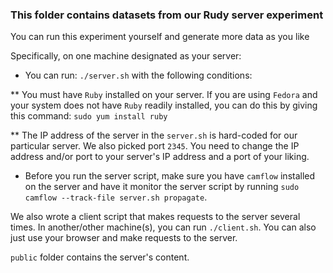 ### This folder contains datasets from our Rudy server experiment

You can run this experiment yourself and generate more data as you like

Specifically, on one machine designated as your server:

* You can run: `./server.sh` with the following conditions:

** You must have `Ruby` installed on your server. If you are using `Fedora` and your system does not have `Ruby` readily installed, you can do this by giving this command: `sudo yum install ruby`

** The IP address of the server in the `server.sh` is hard-coded for our particular server. We also picked port `2345`. You need to change the IP address and/or port to your server's IP address and a port of your liking.

* Before you run the server script, make sure you have `camflow` installed on the server and have it monitor the server script by running `sudo camflow --track-file server.sh propagate`.

We also wrote a client script that makes requests to the server several times. In another/other machine(s), you can run `./client.sh`. You can also just use your browser and make requests to the server.

`public` folder contains the server's content.